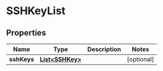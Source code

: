 

# SSHKeyList


## Properties

| Name | Type | Description | Notes |
|------------ | ------------- | ------------- | -------------|
|**sshKeys** | [**List&lt;SSHKey&gt;**](SSHKey.md) |  |  [optional] |



